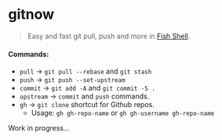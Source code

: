 # gitnow
> Easy and fast git pull, push and more in [Fish Shell](https://fishshell.com/).

#### Commands:

- `pull` -> `git pull --rebase` and `git stash`
- `push` ->  `git push --set-upstream`
- `commit` -> `git add -A` and `git commit -S .`
- `upstream` -> `commit` and `push` commands.
- `gh` -> `git clone` shortcut for Github repos.
  - Usage: `gh gh-repo-name` or `gh gh-username gh-repo-name`

Work in progress...
